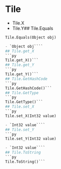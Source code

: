 # Tile

- Tile.X
- Tile.Y## Tile.Equals
```py
Tile.Equals(Object obj)

- `Object obj````
## Tile.get_X
```py
Tile.get_X()```
## Tile.get_Y
```py
Tile.get_Y()```
## Tile.GetHashCode
```py
Tile.GetHashCode()```
## Tile.GetType
```py
Tile.GetType()```
## Tile.set_X
```py
Tile.set_X(Int32 value)

- `Int32 value````
## Tile.set_Y
```py
Tile.set_Y(Int32 value)

- `Int32 value````
## Tile.ToString
```py
Tile.ToString()```